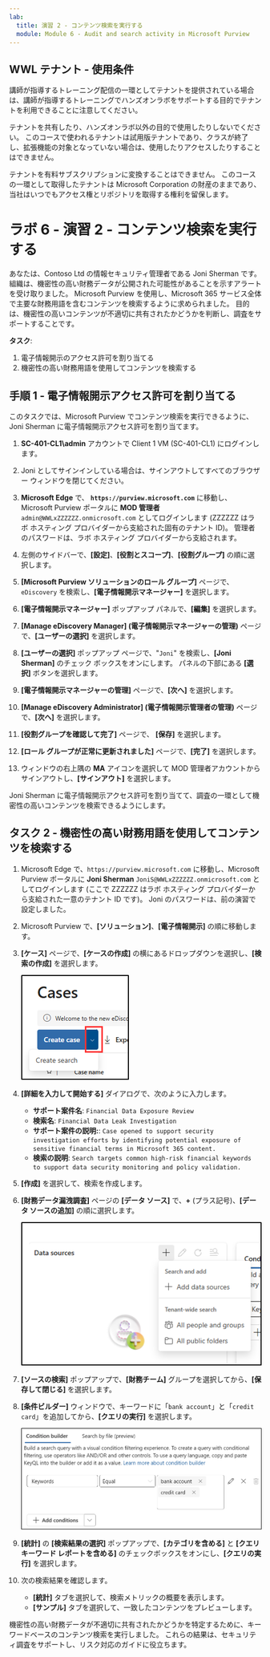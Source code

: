 ```yaml
---
lab:
  title: 演習 2 - コンテンツ検索を実行する
  module: Module 6 - Audit and search activity in Microsoft Purview
---
```


## WWL テナント - 使用条件

講師が指導するトレーニング配信の一環としてテナントを提供されている場合は、講師が指導するトレーニングでハンズオンラボをサポートする目的でテナントを利用できることに注意してください。

テナントを共有したり、ハンズオンラボ以外の目的で使用したりしないでください。 このコースで使われるテナントは試用版テナントであり、クラスが終了し、拡張機能の対象となっていない場合は、使用したりアクセスしたりすることはできません。

テナントを有料サブスクリプションに変換することはできません。 このコースの一環として取得したテナントは Microsoft Corporation の財産のままであり、当社はいつでもアクセス権とリポジトリを取得する権利を留保します。

# ラボ 6 - 演習 2 - コンテンツ検索を実行する

あなたは、Contoso Ltd の情報セキュリティ管理者である Joni Sherman です。組織は、機密性の高い財務データが公開された可能性があることを示すアラートを受け取りました。 Microsoft Purview を使用し、Microsoft 365 サービス全体で主要な財務用語を含むコンテンツを検索するように求められました。 目的は、機密性の高いコンテンツが不適切に共有されたかどうかを判断し、調査をサポートすることです。

**タスク**:

1. 電子情報開示のアクセス許可を割り当てる
1. 機密性の高い財務用語を使用してコンテンツを検索する

## 手順 1 - 電子情報開示アクセス許可を割り当てる

このタスクでは、Microsoft Purview でコンテンツ検索を実行できるように、Joni Sherman に電子情報開示アクセス許可を割り当てます。

1. **SC-401-CL1\admin** アカウントで Client 1 VM (SC-401-CL1) にログインします。

1. Joni としてサインインしている場合は、サインアウトしてすべてのブラウザー ウィンドウを閉じてください。

1. **Microsoft Edge** で、 **`https://purview.microsoft.com`** に移動し、Microsoft Purview ポータルに **MOD 管理者** `admin@WWLxZZZZZZ.onmicrosoft.com` としてログインします (ZZZZZZ はラボ ホスティング プロバイダーから支給された固有のテナント ID)。 管理者のパスワードは、ラボ ホスティング プロバイダーから支給されます。

1. 左側のサイドバーで、**[設定]**、**[役割とスコープ]**、**[役割グループ]** の順に選択します。

1. **[Microsoft Purview ソリューションのロール グループ]** ページで、`eDiscovery` を検索し、**[電子情報開示マネージャー]** を選択します。

1. **[電子情報開示マネージャー]** ポップアップ パネルで、**[編集]** を選択します。

1. **[Manage eDiscovery Manager] (電子情報開示マネージャーの管理)** ページで、**[ユーザーの選択]** を選択します。

1. **[ユーザーの選択]** ポップアップ ページで、"`Joni`" を検索し、**[Joni Sherman]** のチェック ボックスをオンにします。 パネルの下部にある **[選択]** ボタンを選択します。

1. **[電子情報開示マネージャーの管理]** ページで、**[次へ]** を選択します。

1. **[Manage eDiscovery Administrator] (電子情報開示管理者の管理)** ページで、**[次へ]** を選択します。

1. **[役割グループを確認して完了]** ページで、 **[保存]** を選択します。

1. **[ロール グループが正常に更新されました]** ページで、**[完了]** を選択します。

1. ウィンドウの右上隅の **MA** アイコンを選択して MOD 管理者アカウントからサインアウトし、**[サインアウト]** を選択します。

Joni Sherman に電子情報開示アクセス許可を割り当てて、調査の一環として機密性の高いコンテンツを検索できるようにします。

## タスク 2 - 機密性の高い財務用語を使用してコンテンツを検索する

1. Microsoft Edge で、`https://purview.microsoft.com` に移動し、Microsoft Purview ポータルに **Joni Sherman** `JoniS@WWLxZZZZZZ.onmicrosoft.com` としてログインします (ここで ZZZZZZ はラボ ホスティング プロバイダーから支給された一意のテナント ID です)。 Joni のパスワードは、前の演習で設定しました。

1. Microsoft Purview で、**[ソリューション]**、**[電子情報開示]** の順に移動します。

1. **[ケース]** ページで、**[ケースの作成]** の横にあるドロップダウンを選択し、**[検索の作成]** を選択します。

   ![電子情報開示で検索を作成する場所を示すスクリーンショット。](../Media/ediscovery-create-search.png)

1. **[詳細を入力して開始する]** ダイアログで、次のように入力します。

   - **サポート案件名**: `Financial Data Exposure Review`
   - **検索名**: `Financial Data Leak Investigation`
   - **サポート案件の説明:**: `Case opened to support security investigation efforts by identifying potential exposure of sensitive financial terms in Microsoft 365 content.`
   - **検索の説明**: `Search targets common high-risk financial keywords to support data security monitoring and policy validation.`

1. **[作成]** を選択して、検索を作成します。

1. **[財務データ漏洩調査]** ページの **[データ ソース]** で、**+** (プラス記号)、**[データ ソースの追加]** の順に選択します。

   ![コンテンツ検索で [データ ソースの追加] を示すスクリーンショット。](../Media/content-search-data-sources.png)

1. **[ソースの検索]** ポップアップで、**[財務チーム]** グループを選択してから、**[保存して閉じる]** を選択します。

1. **[条件ビルダー]** ウィンドウで、キーワードに「`bank account`」と「`credit card`」を追加してから、**[クエリの実行]** を選択します。

   ![コンテンツ検索の条件ビルダーを示すスクリーンショット。](../Media/content-search-query-builder.png)

1. **[統計]** の **[検索結果の選択]** ポップアップで、**[カテゴリを含める]** と **[クエリ キーワード レポートを含める]** のチェックボックスをオンにし、**[クエリの実行]** を選択します。

1. 次の検索結果を確認します。

   - **[統計]** タブを選択して、検索メトリックの概要を表示します。
   - **[サンプル]** タブを選択して、一致したコンテンツをプレビューします。

機密性の高い財務データが不適切に共有されたかどうかを特定するために、キーワードベースのコンテンツ検索を実行しました。 これらの結果は、セキュリティ調査をサポートし、リスク対応のガイドに役立ちます。
